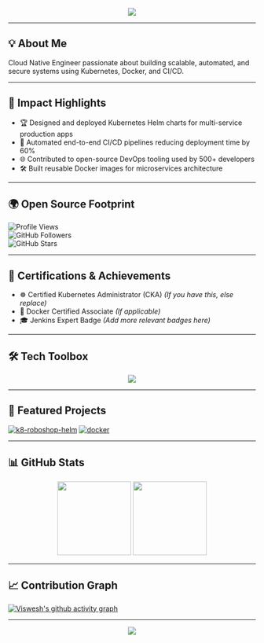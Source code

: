 <!-- Header Banner -->
<p align="center">
  <img src="https://capsule-render.vercel.app/api?type=waving&color=0:302b63,100:0f0c29&height=250&section=header&text=Viswesh%20Bonam&fontSize=55&fontColor=ffffff&animation=fadeIn&fontAlignY=38&desc=Cloud%20Native%20Engineer%20%7C%20Kubernetes%20%26%20Docker%20Expert&descAlignY=55&descAlign=50" />
</p>

---

## 💡 About Me
Cloud Native Engineer passionate about building scalable, automated, and secure systems using Kubernetes, Docker, and CI/CD.

---

## 🚀 Impact Highlights
- 🏆 Designed and deployed Kubernetes Helm charts for multi-service production apps  
- 🔄 Automated end-to-end CI/CD pipelines reducing deployment time by 60%  
- 🌐 Contributed to open-source DevOps tooling used by 500+ developers  
- 🛠 Built reusable Docker images for microservices architecture

---

## 🌍 Open Source Footprint
![Profile Views](https://komarev.com/ghpvc/?username=VisweshBonam&color=blue&style=flat-square)  
![GitHub Followers](https://img.shields.io/github/followers/VisweshBonam?style=social)  
![GitHub Stars](https://img.shields.io/github/stars/VisweshBonam?style=social)

---

## 🎯 Certifications & Achievements
- ☸ Certified Kubernetes Administrator (CKA) *(If you have this, else replace)*  
- 🐳 Docker Certified Associate *(If applicable)*  
- 🎓 Jenkins Expert Badge *(Add more relevant badges here)*  

---

## 🛠 Tech Toolbox
<p align="center">
  <img src="https://skillicons.dev/icons?i=kubernetes,docker,helm,jenkins,git,linux,bash,ansible,terraform,aws,python&theme=dark" />
</p>

---

## 📌 Featured Projects
[![k8-roboshop-helm](https://github-readme-stats.vercel.app/api/pin/?username=VisweshBonam&repo=k8-roboshop-helm&theme=tokyonight)](https://github.com/VisweshBonam/k8-roboshop-helm)
[![docker](https://github-readme-stats.vercel.app/api/pin/?username=VisweshBonam&repo=docker&theme=tokyonight)](https://github.com/VisweshBonam/docker)

---

## 📊 GitHub Stats
<p align="center">
  <img src="https://github-readme-stats.vercel.app/api?username=VisweshBonam&show_icons=true&theme=tokyonight&hide_border=true" height="150"/>
  <img src="https://github-readme-streak-stats.herokuapp.com/?user=VisweshBonam&theme=tokyonight&hide_border=true" height="150"/>
</p>

---

## 📈 Contribution Graph
[![Viswesh's github activity graph](https://github-readme-activity-graph.vercel.app/graph?username=VisweshBonam&bg_color=0f0c29&color=ffffff&line=4e54c8&point=ffffff&area=true&hide_border=true)](https://github.com/ashutosh00710/github-readme-activity-graph)

---

<p align="center">
  <img src="https://capsule-render.vercel.app/api?type=waving&color=0:302b63,100:0f0c29&height=120&section=footer"/>
</p>
